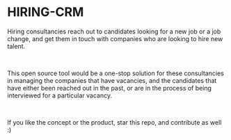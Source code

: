<h1>HIRING-CRM</h1>

Hiring consultancies reach out to candidates looking for a new job or a job change, and get them in touch with companies who are looking to hire new talent.

<br />

This open source tool would be a one-stop solution for these consultancies in managing the companies that have vacancies, and the candidates that have either been reached out in the past, or are in the process of being interviewed for a particular vacancy.

<br />

If you like the concept or the product, star this repo, and contribute as well :)